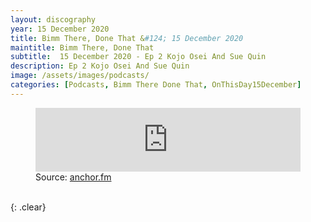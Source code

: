 ```yaml
---
layout: discography
year: 15 December 2020
title: Bimm There, Done That &#124; 15 December 2020
maintitle: Bimm There, Done That
subtitle:  15 December 2020 - Ep 2 Kojo Osei And Sue Quin
description: Ep 2 Kojo Osei And Sue Quin
image: /assets/images/podcasts/
categories: [Podcasts, Bimm There Done That, OnThisDay15December]
---
```


<figure class="fig3">
<iframe src="https://anchor.fm/bimmmanchester/embed/episodes/Bimm-There--Done-That---Ep-2-Kojo-Osei-And-Sue-Quin-enr544/a-a44nsnn" height="102px" width="100%" frameborder="0" scrolling="no"></iframe>
<figcaption>
Source: <a class="external-links" href="https://anchor.fm/bimmmanchester/episodes/Bimm-There--Done-That---Ep-2-Kojo-Osei-And-Sue-Quin-enr544">anchor.fm</a>
</figcaption>
</figure>

<br />{: .clear}
